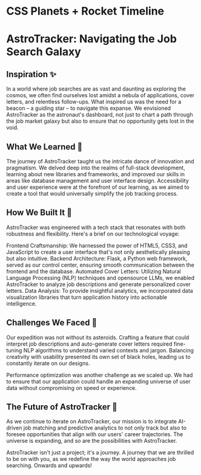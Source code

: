 # CSS Planets + Rocket Timeline

# AstroTracker: Navigating the Job Search Galaxy

## Inspiration ✨

In a world where job searches are as vast and daunting as exploring the cosmos, we often find ourselves lost amidst a nebula of applications, cover letters, and relentless follow-ups. What inspired us was the need for a beacon – a guiding star – to navigate this expanse. We envisioned AstroTracker as the astronaut's dashboard, not just to chart a path through the job market galaxy but also to ensure that no opportunity gets lost in the void.

## What We Learned 🌱

The journey of AstroTracker taught us the intricate dance of innovation and pragmatism. We delved deep into the realms of full-stack development, learning about new libraries and frameworks, and improved our skills in areas like database management and user interface design. Accessibility and user experience were at the forefront of our learning, as we aimed to create a tool that would universally simplify the job tracking process.

## How We Built It 🔨

AstroTracker was engineered with a tech stack that resonates with both robustness and flexibility. Here's a brief on our technological voyage:

Frontend Craftsmanship: We harnessed the power of HTML5, CSS3, and JavaScript to create a user interface that's not only aesthetically pleasing but also intuitive.
Backend Architecture: Flask, a Python web framework, served as our control center, ensuring smooth communication between the frontend and the database.
Automated Cover Letters: Utilizing Natural Language Processing (NLP) techniques and opensource LLMs, we enabled AstroTracker to analyze job descriptions and generate personalized cover letters.
Data Analysis: To provide insightful analytics, we incorporated data visualization libraries that turn application history into actionable intelligence.

## Challenges We Faced 🚀

Our expedition was not without its asteroids. Crafting a feature that could interpret job descriptions and auto-generate cover letters required fine-tuning NLP algorithms to understand varied contexts and jargon. Balancing creativity with usability presented its own set of black holes, leading us to constantly iterate on our designs.

Performance optimization was another challenge as we scaled up. We had to ensure that our application could handle an expanding universe of user data without compromising on speed or experience.

## The Future of AstroTracker 🌟

As we continue to iterate on AstroTracker, our mission is to integrate AI-driven job matching and predictive analytics to not only track but also to foresee opportunities that align with our users' career trajectories. The universe is expanding, and so are the possibilities with AstroTracker.

AstroTracker isn't just a project; it's a journey. A journey that we are thrilled to be on with you, as we redefine the way the world approaches job searching. Onwards and upwards!